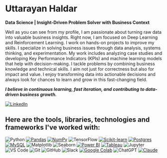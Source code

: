                                                                        
# Uttarayan Haldar
**Data Science | Insight-Driven Problem Solver with Business Context**


Well as you can see from my profile, I am passionate about turning raw data into valuable business insights. Right now, I am focused on Deep Learning and Reinforcement Learning. I work on hands-on projects 
to improve my skills. I specialize in solving business issues through data analysis, systems thinking, and experimentation. My work includes analyzing case studies and developing Key Performance Indicators 
(KPIs) and machine learning models that help with decision-making.
I tackle problems by combining business knowledge and technical skills. I aim not just for correctness but also for impact and value. I enjoy transforming data into actionable decisions and always look for 
chances to learn and grow in this fast-changing field. 

***I believe in continuous learning, fast iteration, and contributing to data-driven business growth.***

[![LinkedIn](https://custom-icon-badges.demolab.com/badge/LinkedIn-0A66C2?logo=linkedin-white&logoColor=fff)](#)

## Here are the tools, libraries, technologies and frameworks I've worked with:
![Python](https://img.shields.io/badge/Python-3776AB?style=for-the-badge&logo=python&logoColor=white)
[![Pandas](https://img.shields.io/badge/Pandas-150458?logo=pandas&logoColor=fff)](#)
[![NumPy](https://img.shields.io/badge/NumPy-4DABCF?logo=numpy&logoColor=fff)](#)
![TensorFlow](https://img.shields.io/badge/TensorFlow-%23FF6F00.svg?style=for-the-badge&logo=TensorFlow&logoColor=white)
[![Scikit-learn](https://img.shields.io/badge/-scikit--learn-%23F7931E?logo=scikit-learn&logoColor=white)](#) [![Postgres](https://img.shields.io/badge/Postgres-%23316192.svg?logo=postgresql&logoColor=white)](#) [![MySQL](https://img.shields.io/badge/MySQL-4479A1?logo=mysql&logoColor=fff)](#)  ![Matplotlib](https://img.shields.io/badge/Matplotlib-323330?style=for-the-badge&logo=matplotlib&logoColor=white) ![Seaborn](https://img.shields.io/badge/Seaborn-2A2D3E?style=for-the-badge&logo=python&logoColor=white)
[![Power BI](https://custom-icon-badges.demolab.com/badge/Power%20BI-F1C912?logo=power-bi&logoColor=fff)](#) [![Tableau](https://custom-icon-badges.demolab.com/badge/Tableau-0176D3?logo=tableau&logoColor=fff)](#)
![Jupyter](https://img.shields.io/badge/Jupyter-F37626?style=for-the-badge&logo=jupyter&logoColor=white) ![VS Code](https://img.shields.io/badge/VS%20Code-007ACC?style=for-the-badge&logo=visual-studio-code&logoColor=white) ![Git](https://img.shields.io/badge/Git-F05032?style=for-the-badge&logo=git&logoColor=white) ![GitHub](https://img.shields.io/badge/GitHub-181717?style=for-the-badge&logo=github&logoColor=white) ![Slack](https://img.shields.io/badge/Slack-4A154B?style=for-the-badge&logo=slack&logoColor=white) [![Google Colab](https://img.shields.io/badge/Google%20Colab-F9AB00?logo=googlecolab&logoColor=fff)](#)
![ChatGPT](https://img.shields.io/badge/chatGPT-74aa9c?style=for-the-badge&logo=openai&logoColor=white)
[![Claude](https://img.shields.io/badge/Claude-D97757?logo=claude&logoColor=fff)](#)


